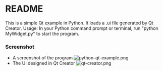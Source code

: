 # README #

This is a simple Qt example in Python. It loads a .ui file generated by Qt Creator.
Usage:
In your Python command prompt or terminal, run "python MyWidget.py" to start the program.

### Screenshot ###

* A screenshot of the program
 ![python-qt-example.png](https://bitbucket.org/repo/nbez5M/images/3191483234-python-qt-example.png)
* The UI designed in Qt Creator
 ![qt-creator.png](https://bitbucket.org/repo/nbez5M/images/2689078723-qt-creator.png)